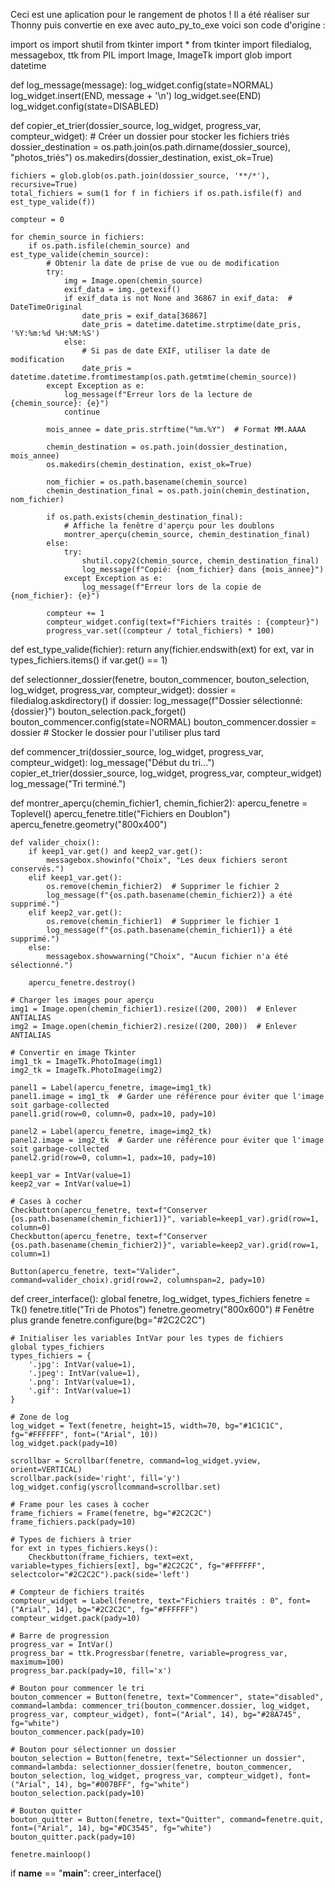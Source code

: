 Ceci est une aplication pour le rangement de photos ! Il a été réaliser sur Thonny puis convertie en exe avec auto_py_to_exe voici son code d'origine :

import os
import shutil
from tkinter import *
from tkinter import filedialog, messagebox, ttk
from PIL import Image, ImageTk
import glob
import datetime

def log_message(message):
    log_widget.config(state=NORMAL)
    log_widget.insert(END, message + '\n')
    log_widget.see(END)
    log_widget.config(state=DISABLED)

def copier_et_trier(dossier_source, log_widget, progress_var, compteur_widget):
    # Créer un dossier pour stocker les fichiers triés
    dossier_destination = os.path.join(os.path.dirname(dossier_source), "photos_triés")
    os.makedirs(dossier_destination, exist_ok=True)

    fichiers = glob.glob(os.path.join(dossier_source, '**/*'), recursive=True)
    total_fichiers = sum(1 for f in fichiers if os.path.isfile(f) and est_type_valide(f))

    compteur = 0

    for chemin_source in fichiers:
        if os.path.isfile(chemin_source) and est_type_valide(chemin_source):
            # Obtenir la date de prise de vue ou de modification
            try:
                img = Image.open(chemin_source)
                exif_data = img._getexif()
                if exif_data is not None and 36867 in exif_data:  # DateTimeOriginal
                    date_pris = exif_data[36867]
                    date_pris = datetime.datetime.strptime(date_pris, '%Y:%m:%d %H:%M:%S')
                else:
                    # Si pas de date EXIF, utiliser la date de modification
                    date_pris = datetime.datetime.fromtimestamp(os.path.getmtime(chemin_source))
            except Exception as e:
                log_message(f"Erreur lors de la lecture de {chemin_source}: {e}")
                continue

            mois_annee = date_pris.strftime("%m.%Y")  # Format MM.AAAA

            chemin_destination = os.path.join(dossier_destination, mois_annee)
            os.makedirs(chemin_destination, exist_ok=True)

            nom_fichier = os.path.basename(chemin_source)
            chemin_destination_final = os.path.join(chemin_destination, nom_fichier)

            if os.path.exists(chemin_destination_final):
                # Affiche la fenêtre d'aperçu pour les doublons
                montrer_aperçu(chemin_source, chemin_destination_final)
            else:
                try:
                    shutil.copy2(chemin_source, chemin_destination_final)
                    log_message(f"Copié: {nom_fichier} dans {mois_annee}")
                except Exception as e:
                    log_message(f"Erreur lors de la copie de {nom_fichier}: {e}")

            compteur += 1
            compteur_widget.config(text=f"Fichiers traités : {compteur}")
            progress_var.set((compteur / total_fichiers) * 100)

def est_type_valide(fichier):
    return any(fichier.endswith(ext) for ext, var in types_fichiers.items() if var.get() == 1)

def selectionner_dossier(fenetre, bouton_commencer, bouton_selection, log_widget, progress_var, compteur_widget):
    dossier = filedialog.askdirectory()
    if dossier:
        log_message(f"Dossier sélectionné: {dossier}")
        bouton_selection.pack_forget()
        bouton_commencer.config(state=NORMAL)
        bouton_commencer.dossier = dossier  # Stocker le dossier pour l'utiliser plus tard

def commencer_tri(dossier_source, log_widget, progress_var, compteur_widget):
    log_message("Début du tri...")
    copier_et_trier(dossier_source, log_widget, progress_var, compteur_widget)
    log_message("Tri terminé.")

def montrer_aperçu(chemin_fichier1, chemin_fichier2):
    apercu_fenetre = Toplevel()
    apercu_fenetre.title("Fichiers en Doublon")
    apercu_fenetre.geometry("800x400")

    def valider_choix():
        if keep1_var.get() and keep2_var.get():
            messagebox.showinfo("Choix", "Les deux fichiers seront conservés.")
        elif keep1_var.get():
            os.remove(chemin_fichier2)  # Supprimer le fichier 2
            log_message(f"{os.path.basename(chemin_fichier2)} a été supprimé.")
        elif keep2_var.get():
            os.remove(chemin_fichier1)  # Supprimer le fichier 1
            log_message(f"{os.path.basename(chemin_fichier1)} a été supprimé.")
        else:
            messagebox.showwarning("Choix", "Aucun fichier n'a été sélectionné.")

        apercu_fenetre.destroy()

    # Charger les images pour aperçu
    img1 = Image.open(chemin_fichier1).resize((200, 200))  # Enlever ANTIALIAS
    img2 = Image.open(chemin_fichier2).resize((200, 200))  # Enlever ANTIALIAS

    # Convertir en image Tkinter
    img1_tk = ImageTk.PhotoImage(img1)
    img2_tk = ImageTk.PhotoImage(img2)

    panel1 = Label(apercu_fenetre, image=img1_tk)
    panel1.image = img1_tk  # Garder une référence pour éviter que l'image soit garbage-collected
    panel1.grid(row=0, column=0, padx=10, pady=10)

    panel2 = Label(apercu_fenetre, image=img2_tk)
    panel2.image = img2_tk  # Garder une référence pour éviter que l'image soit garbage-collected
    panel2.grid(row=0, column=1, padx=10, pady=10)

    keep1_var = IntVar(value=1)
    keep2_var = IntVar(value=1)

    # Cases à cocher
    Checkbutton(apercu_fenetre, text=f"Conserver {os.path.basename(chemin_fichier1)}", variable=keep1_var).grid(row=1, column=0)
    Checkbutton(apercu_fenetre, text=f"Conserver {os.path.basename(chemin_fichier2)}", variable=keep2_var).grid(row=1, column=1)

    Button(apercu_fenetre, text="Valider", command=valider_choix).grid(row=2, columnspan=2, pady=10)

def creer_interface():
    global fenetre, log_widget, types_fichiers
    fenetre = Tk()
    fenetre.title("Tri de Photos")
    fenetre.geometry("800x600")  # Fenêtre plus grande
    fenetre.configure(bg="#2C2C2C")

    # Initialiser les variables IntVar pour les types de fichiers
    global types_fichiers
    types_fichiers = {
        '.jpg': IntVar(value=1),
        '.jpeg': IntVar(value=1),
        '.png': IntVar(value=1),
        '.gif': IntVar(value=1)
    }

    # Zone de log
    log_widget = Text(fenetre, height=15, width=70, bg="#1C1C1C", fg="#FFFFFF", font=("Arial", 10))
    log_widget.pack(pady=10)

    scrollbar = Scrollbar(fenetre, command=log_widget.yview, orient=VERTICAL)
    scrollbar.pack(side='right', fill='y')
    log_widget.config(yscrollcommand=scrollbar.set)

    # Frame pour les cases à cocher
    frame_fichiers = Frame(fenetre, bg="#2C2C2C")
    frame_fichiers.pack(pady=10)

    # Types de fichiers à trier
    for ext in types_fichiers.keys():
        Checkbutton(frame_fichiers, text=ext, variable=types_fichiers[ext], bg="#2C2C2C", fg="#FFFFFF", selectcolor="#2C2C2C").pack(side='left')

    # Compteur de fichiers traités
    compteur_widget = Label(fenetre, text="Fichiers traités : 0", font=("Arial", 14), bg="#2C2C2C", fg="#FFFFFF")
    compteur_widget.pack(pady=10)

    # Barre de progression
    progress_var = IntVar()
    progress_bar = ttk.Progressbar(fenetre, variable=progress_var, maximum=100)
    progress_bar.pack(pady=10, fill='x')

    # Bouton pour commencer le tri
    bouton_commencer = Button(fenetre, text="Commencer", state="disabled", command=lambda: commencer_tri(bouton_commencer.dossier, log_widget, progress_var, compteur_widget), font=("Arial", 14), bg="#28A745", fg="white")
    bouton_commencer.pack(pady=10)

    # Bouton pour sélectionner un dossier
    bouton_selection = Button(fenetre, text="Sélectionner un dossier", command=lambda: selectionner_dossier(fenetre, bouton_commencer, bouton_selection, log_widget, progress_var, compteur_widget), font=("Arial", 14), bg="#007BFF", fg="white")
    bouton_selection.pack(pady=10)

    # Bouton quitter
    bouton_quitter = Button(fenetre, text="Quitter", command=fenetre.quit, font=("Arial", 14), bg="#DC3545", fg="white")
    bouton_quitter.pack(pady=10)

    fenetre.mainloop()

if __name__ == "__main__":
    creer_interface()
